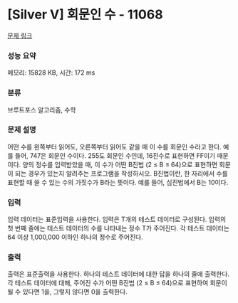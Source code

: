 # [Silver V] 회문인 수 - 11068 

[문제 링크](https://www.acmicpc.net/problem/11068) 

### 성능 요약

메모리: 15828 KB, 시간: 172 ms

### 분류

브루트포스 알고리즘, 수학

### 문제 설명

<p>어떤 수를 왼쪽부터 읽어도, 오른쪽부터 읽어도 같을 때 이 수를 회문인 수라고 한다. 예를 들어, 747은 회문인 수이다. 255도 회문인 수인데, 16진수로 표현하면 FF이기 때문이다. 양의 정수를 입력받았을 때, 이 수가 어떤 B진법 (2 ≤ B ≤ 64)으로 표현하면 회문이 되는 경우가 있는지 알려주는 프로그램을 작성하시오. B진법이란, 한 자리에서 수를 표현할 때 쓸 수 있는 수의 가짓수가 B라는 뜻이다. 예를 들어, 십진법에서 B는 10이다. </p>

### 입력 

 <p>입력 데이터는 표준입력을 사용한다. 입력은 T개의 테스트 데이터로 구성된다. 입력의 첫 번째 줄에는 테스트 데이터의 수를 나타내는 정수 T가 주어진다. 각 테스트 데이터는 64 이상 1,000,000 이하인 하나의 정수로 주어진다.</p>

### 출력 

 <p>출력은 표준출력을 사용한다. 하나의 테스트 데이터에 대한 답을 하나의 줄에 출력한다. 각 테스트 데이터에 대해, 주어진 수가 어떤 B진법 (2 ≤ B ≤ 64)으로 표현하여 회문이 될 수 있다면 1을, 그렇지 않다면 0을 출력한다.</p>


